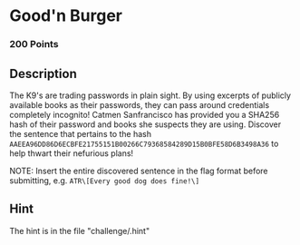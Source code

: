 # Good'n Burger

### 200 Points

## Description
The K9's are trading passwords in plain sight. By using excerpts of publicly available books as their passwords, they can pass around credentials completely incognito! Catmen Sanfrancisco has provided you a SHA256 hash of their password and books she suspects they are using. Discover the sentence that pertains to the hash `AAEEA96DD86D6ECBFE21755151B00266C79368584289D15B0BFE58D6B3498A36` to help thwart their nefurious plans!

NOTE: Insert the entire discovered sentence in the flag format before submitting, e.g. `ATR\[Every good dog does fine!\]`

## Hint
The hint is in the file "challenge/.hint"
